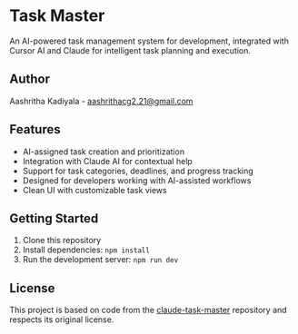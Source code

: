 # Task Master

An AI-powered task management system for development, integrated with Cursor AI and Claude for intelligent task planning and execution.

## Author
Aashritha Kadiyala - aashrithacg2.21@gmail.com

## Features
- AI-assigned task creation and prioritization
- Integration with Claude AI for contextual help
- Support for task categories, deadlines, and progress tracking
- Designed for developers working with AI-assisted workflows
- Clean UI with customizable task views

## Getting Started
1. Clone this repository
2. Install dependencies: `npm install`
3. Run the development server: `npm run dev`

## License
This project is based on code from the [claude-task-master](https://github.com/eyaltoledano/claude-task-master) repository and respects its original license.
